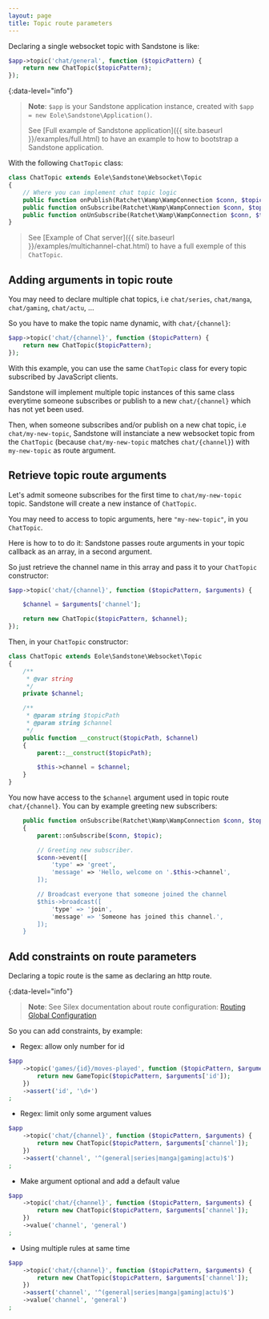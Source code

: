 ```yaml
---
layout: page
title: Topic route parameters
---
```


Declaring a single websocket topic with Sandstone is like:

``` php
$app->topic('chat/general', function ($topicPattern) {
    return new ChatTopic($topicPattern);
});
```

{:data-level="info"}
> **Note**: `$app` is your Sandstone application instance,
> created with `$app = new Eole\Sandstone\Application()`.
>
> See [Full example of Sandstone application]({{ site.baseurl }}/examples/full.html)
> to have an example to how to bootstrap a Sandstone application.

With the following `ChatTopic` class:

``` php
class ChatTopic extends Eole\Sandstone\Websocket\Topic
{
    // Where you can implement chat topic logic
    public function onPublish(Ratchet\Wamp\WampConnection $conn, $topic, $event) {}
    public function onSubscribe(Ratchet\Wamp\WampConnection $conn, $topic) {}
    public function onUnSubscribe(Ratchet\Wamp\WampConnection $conn, $topic) {}
}
```

> See [Example of Chat server]({{ site.baseurl }}/examples/multichannel-chat.html)
> to have a full exemple of this `ChatTopic`.


## Adding arguments in topic route

You may need to declare multiple chat topics,
i.e `chat/series`, `chat/manga`, `chat/gaming`, `chat/actu`, ...

So you have to make the topic name dynamic, with `chat/{channel}`:

``` php
$app->topic('chat/{channel}', function ($topicPattern) {
    return new ChatTopic($topicPattern);
});
```

With this example, you can use the same `ChatTopic` class
for every topic subscribed by JavaScript clients.

Sandstone will implement multiple topic instances of this same class
everytime someone subscribes or publish to a new `chat/{channel}`
which has not yet been used.

Then, when someone subscribes and/or publish on a new chat topic,
i.e `chat/my-new-topic`, Sandstone will instanciate a new websocket topic
from the `ChatTopic` (because `chat/my-new-topic` matches `chat/{channel}`)
with `my-new-topic` as route argument.


## Retrieve topic route arguments

Let's admit someone subscribes for the first time to `chat/my-new-topic` topic.
Sandstone will create a new instance of `ChatTopic`.

You may need to access to topic arguments, here `"my-new-topic"`,
in you `ChatTopic`.

Here is how to to do it: Sandstone passes route arguments in your topic callback
as an array, in a second argument.

So just retrieve the channel name in this array and pass it to your `ChatTopic` constructor:

``` php
$app->topic('chat/{channel}', function ($topicPattern, $arguments) {

    $channel = $arguments['channel'];

    return new ChatTopic($topicPattern, $channel);
});
```

Then, in your `ChatTopic` constructor:

``` php
class ChatTopic extends Eole\Sandstone\Websocket\Topic
{
    /**
     * @var string
     */
    private $channel;

    /**
     * @param string $topicPath
     * @param string $channel
     */
    public function __construct($topicPath, $channel)
    {
        parent::__construct($topicPath);

        $this->channel = $channel;
    }
}
```

You now have access to the `$channel` argument used in topic route `chat/{channel}`.
You can by example greeting new subscribers:

``` php
    public function onSubscribe(Ratchet\Wamp\WampConnection $conn, $topic)
    {
        parent::onSubscribe($conn, $topic);

        // Greeting new subscriber.
        $conn->event([
            'type' => 'greet',
            'message' => 'Hello, welcome on '.$this->channel',
        ]);

        // Broadcast everyone that someone joined the channel
        $this->broadcast([
            'type' => 'join',
            'message' => 'Someone has joined this channel.',
        ]);
    }
```


## Add constraints on route parameters

Declaring a topic route is the same as declaring an http route.

{:data-level="info"}
> **Note**: See Silex documentation about route configuration:
> [Routing Global Configuration](https://silex.symfony.com/index.php/doc/2.0/usage.html#global-configuration)

So you can add constraints, by example:

- Regex: allow only number for id

``` php
$app
    ->topic('games/{id}/moves-played', function ($topicPattern, $arguments) {
        return new GameTopic($topicPattern, $arguments['id']);
    })
    ->assert('id', '\d+')
;
```

- Regex: limit only some argument values

``` php
$app
    ->topic('chat/{channel}', function ($topicPattern, $arguments) {
        return new ChatTopic($topicPattern, $arguments['channel']);
    })
    ->assert('channel', '^(general|series|manga|gaming|actu)$')
;
```

- Make argument optional and add a default value

``` php
$app
    ->topic('chat/{channel}', function ($topicPattern, $arguments) {
        return new ChatTopic($topicPattern, $arguments['channel']);
    })
    ->value('channel', 'general')
;
```

- Using multiple rules at same time

``` php
$app
    ->topic('chat/{channel}', function ($topicPattern, $arguments) {
        return new ChatTopic($topicPattern, $arguments['channel']);
    })
    ->assert('channel', '^(general|series|manga|gaming|actu)$')
    ->value('channel', 'general')
;
```
